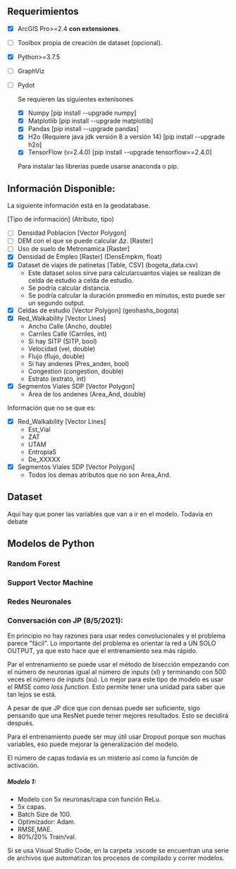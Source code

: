 <!-- LTeX: language=es -->

## **Requerimientos**

-   [x] ArcGIS Pro>=2.4 **con extensiones**.
-   [ ] Toolbox propia de creación de dataset (opcional).
-   [x] Python>=3.7.5
-   [ ] GraphViz
-   [ ] Pydot

    Se requieren las siguientes extenisones

    -   [x] Numpy [pip install --upgrade numpy]
    -   [x] Matplotlib [pip install --upgrade matplotlib]
    -   [x] Pandas [pip install --upgrade pandas]
    -   [x] H2o (Requiere java jdk versión 8 a versión 14) [pip install --upgrade h2o]
    -   [x] TensorFlow (v=2.4.0) [pip install --upgrade tensorflow==2.4.0]

    Para instalar las librerías puede usarse anaconda o pip.

## **Información Disponible:**

La siguiente información está en la geodatabase.

[Tipo de información] (Atributo, tipo)

-   [ ] Densidad Poblacion [Vector Polygon]
-   [ ] DEM con el que se puede calcular $\Delta z$. [Raster]
-   [ ] Uso de suelo de Metronamica [Raster]
-   [x] Densidad de Empleo [Raster] (DensEmpkm, float)
-   [x] Dataset de viajes de patinetas [Table, CSV] (bogota_data.csv)
    -   Este dataset solos sirve para calcularcuantos viajes se realizan de celda de estudio a celda de estudio.
    -   Se podría calcular distancia.
    -   Se podría calcular la duración promedio en minutos, esto puede ser un segundo output.
-   [x] Celdas de estudio [Vector Polygon] (geohashs_bogota)
-   [x] Red_Walkability [Vector Lines]
    -   Ancho Calle (Ancho, double)
    -   Carriles Calle (Carriles, int)
    -   Si hay SITP (SITP, bool)
    -   Velocidad (vel, double)
    -   Flujo (flujo, double)
    -   Si hay andenes (Pres_anden, bool)
    -   Congestion (congestion, double)
    -   Estrato (estrato, int)
-   [x] Segmentos Viales SDP [Vector Polygon]
    -   Área de los andenes (Area_And, double)

Información que no se que es:

-   [x] Red_Walkability [Vector Lines]
    -   Est_Vial
    -   ZAT
    -   UTAM
    -   EntropiaS
    -   De_XXXXX
-   [x] Segmentos Viales SDP [Vector Polygon]
    -   Todos los demas atributos que no son Area_And.

## **Dataset**

Aqui hay que poner las variables que van a ir en el modelo. Todavía en debate

<!-- ## <a name="tabla1"></a>Creación de dataset desde ArcGIS

-   Usando el Toolbox crear un archivo csv con la siguiente estructura

    | ID  | SES   | Alimentador | CBD     | Colegios | Estaciones | Parques | Vias    | Salud   |
    | --- | ----- | ----------- | ------- | -------- | ---------- | ------- | ------- | ------- |
    | 1   | MEDIO | 4386.82     | 24977.3 | 2509.01  | 7367.53    | 5804.45 | 1180.76 | 2546.35 |

    El nombre de cada una de las columnas debe coincidir con el mostrado en la tabla anterior para que el modelo funcione.

    EL ID debe ser un identificador numérico entero.

    El SES puede estar entre estos valores ['BAJO','MEDIO','ALTO']

    Las otras columnas son valores con presicion double.

    Las columnas numéricas corresponden a la DISTANCIA EUCLIDEANA PROMEDIO MAS CERCANA desde cada zona de interés (cada celda del raster de metronamica) hasta las capas de interés (Colegios, vias, Estaciones, etc.)

    Con la herramienta de ArcGIS Pro este proceso se realizará de manera automática. Para toda bogotá se requieren por lo menos 2GB de almacenamiento libre en el disco principal, ya que ArcGIS generará archivos temporales de este tamaño.

    Si se usa ArcMap, este procedimiento puede realizarse manualmente. Consume tiempo pero es posible, para ello se siguen los siguientes pasos:

    1. Crear un `fishnet` (Herramienta **Create Fishnet**) con _snap_ al raster de metronamica
    2. Realizar un **Zonal Statistics as Table** del `fishnet` con el raster de metronamica.
    3. Hacer **Join** de la tabla generada con el zonal statistics as table con el `fishnet`. Conserve el **promedio** solamente.
    4. Renombre la columna del join anterior como SES_temp. Puede borrar el resto de columnas.
    5. Realize un **Select** sobre el `fishnet` donde seleccione solamente los que tengan un SES_temp = [1,2,3].
    6. Sobre la `capa resultado del select`
        1. Cree una columna de tipo _string_ y llámela **SES**.
        2. Mediante un **Field Calculator** asigne a la columna los valores "BAJO","MEDIO","ALTO" segun corresponda
        3. Elimine la columna SES_TEMP
    7. Renombre la `capa resultado del select` como `capa base`.
    8. <a name="paso8"></a>Elija una de las capas vector expuestas anteriormente [`Alimentador`, `CBD`, `Colegios`, `Estaciones`, `Parques`, `Vias`, `Salud`].
    9. Cree un **Euclidean Distance** de la `capa que escogió`, configure el _extent_ para que sea igual al _extent_ de la `capa base`. El tamaño de celda se debe tomar << al tamaño de celda del `raster de metronamica`, en general se recomiendan valores entre 5 y 10 metros.
    10. Realize un **Zonal Statistics as Table** del `raster resultado del Euclidean Distance` y la `capa Base`. Conserve solamente el **promedio**.
    11. Realiza un **Join** entre la tabla resultado del Zonal Statistics as Table y la `capa base`. Conserve la columna promedio (las otras columnas no son necesarias) y renombre la columna con el nombre que corresponda según la capa que eligió. Recuerde que los nombres deben coincidir con los especificados en la [Tabla](#tabla1).
    12. Volver al [paso 8](#paso8) y realizar el mismo procedimiento con cada una de las capas.
    13. Exportar la tabla de la capa base csv. Abrirla con un editor (como Excel) y revisar que las columnas tengan los nombres correctos, que los separadores de columnas sean "`,`" y que los separadores decimales sean "`.`"
    14. El archivo csv sera entrada del modelo de Random Forest de Python. -->

## **Modelos de Python**

### **Random Forest**

### **Support Vector Machine**

### **Redes Neuronales**

### Conversación con JP (8/5/2021):

En principio no hay razones para usar redes convolucionales y el problema parece "fácil". Lo importante del problema es orientar la red a UN SOLO OUTPUT, ya que esto hace que el entrenamiento sea más rápido.

Par el entrenamiento se puede usar el método de bisección empezando con el número de neuronas igual al número de inputs (xl) y terminando con 500 veces el número de inputs (xu).
Lo mejor para este tipo de modelo es usar el RMSE como _loss function_. Esto permite tener una unidad para saber que tan lejos se está.

A pesar de que JP dice que con densas puede ser suficiente, sigo pensando que una ResNet puede tener mejores resultados. Esto se decidirá después.

Para el entrenamiento puede ser muy útil usar Dropout porque son muchas variables, eso puede mejorar la generalización del modelo.

El número de capas todavía es un misterio así como la función de activación.

##### Modelo 1:

-   Modelo con 5x neuronas/capa con función ReLu.
-   5x capas.
-   Batch Size de 100.
-   Optimizador: Adam.
-   RMSE,MAE.
-   80%/20% Train/val.

Si se usa Visual Studio Code, en la carpeta .vscode se encuentran una serie de archivos que automatizan los procesos de compilado y correr modelos.

<!--
-   No se necesitan los archivos de entrenamiento
-   Para correr el modelo se puede correr el siguiente comando:

    ```console
    >python predecir.py -i "path_to_input_file.csv" -o "path_to_output_file.csv"
    ```

    Para que funcione el archivo `predecir.py` y los archivos `ModeloValor.zip`, `ModeloDensidad.zip` deben estar en la misma carpeta.

    Los resultados del modelo de Python pueden usarse en ArcGIS importandolos como tabla y posteriormente realizando un **Join**. El atributo en común será el `OBJECTID` o `OID` o `ID`. -->
